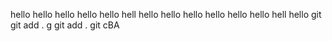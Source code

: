 hello hello hello hello hello hell hello hello hello hello hello hello hell
hello git git add . g git add . git cВА
